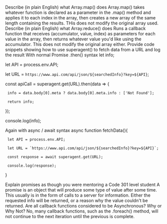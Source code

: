 Describe (in plain English) what Array.map() does
Array.map() takes whatever function is declared as a parameter in the .map() method and applies it to each index in the array, then creates a new array of the same length containing the results. THis does not modify the original array used.
Describe (in plain English) what Array.reduce() does
Runs a callback function that receives (accumulator, value, index) as parameters for each value in the array, then returns whatever value you'd like using the accumulator. This does not modify the original array either.
Provide code snippets showing how to use superagent() to fetch data from a URL and log the result
With normal Promise .then() syntax
let info;

let API = process.env.API;

let URL = `https://www.api.com/api/json/${searchedInfo}?key=${API}`;

const apiCall = superagent.get(URL).then(data => {

     info = data.body[0].meta ? data.body[0].meta.info : ['Not Found'];

     return info;

});

console.log(info);

Again with async / await syntax
async function fetchData(){     

     let API = process.env.API;

     let URL = `https://www.api.com/api/json/${searchedInfo}?key=${API}`;

     const response = await superagent.get(URL);

     console.log(response);

}

Explain promises as though you were mentoring a Code 301 level student
A promise is an object that will produce some type of value after some time. This usually is in the form of calls to a server for information. Either the requested info will be returned, or a reason why the value couldn't be returned.
Are all callback functions considered to be Asynchronous? Why or Why Not?
No, many callback functions, such as the .foreach() method, will not continue to the next iteration until the previous is complete.
